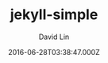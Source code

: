 ---
title: jekyll-simple
github: 'https://github.com/wild-flame/jekyll-simple'
demo: 'http://wild-flame.github.io/jekyll-simple'
author: David Lin
ssg:
  - Jekyll
cms:
  - No Cms
date: 2016-06-28T03:38:47.000Z
github_branch: master
description: a simple jekyll theme
stale: true
---
